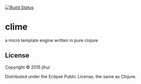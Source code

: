 [![Build Status](https://travis-ci.org/zjhmale/clime.svg)](https://travis-ci.org/zjhmale/clime)

# clime

a micro template engine written in pure clojure

## License

Copyright © 2015 jihui

Distributed under the Eclipse Public License, the same as Clojure.
